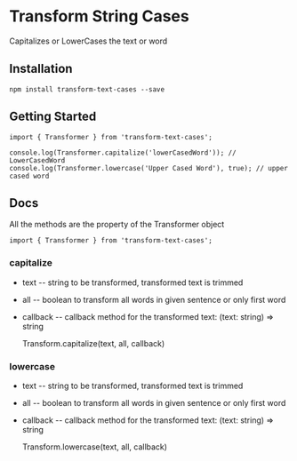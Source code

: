 # Transform String Cases
Capitalizes or LowerCases the text or word

## Installation
    npm install transform-text-cases --save

## Getting Started
    import { Transformer } from 'transform-text-cases';
    
    console.log(Transformer.capitalize('lowerCasedWord')); // LowerCasedWord
    console.log(Transformer.lowercase('Upper Cased Word'), true); // upper cased word
    
## Docs
All the methods are the property of the Transformer object

    import { Transformer } from 'transform-text-cases';

### capitalize
- text -- string to be transformed, transformed text is trimmed
- all -- boolean to transform all words in given sentence or only first word
- callback -- callback method for the transformed text: (text: string) => string


    Transform.capitalize(text, all, callback)
    
### lowercase
- text -- string to be transformed, transformed text is trimmed
- all -- boolean to transform all words in given sentence or only first word
- callback -- callback method for the transformed text: (text: string) => string


    Transform.lowercase(text, all, callback)